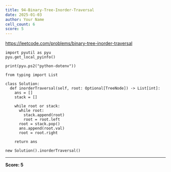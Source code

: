 ```yaml
---
title: 94-Binary-Tree-Inorder-Traversal
date: 2025-01-03
author: Your Name
cell_count: 6
score: 5
---
```


https://leetcode.com/problems/binary-tree-inorder-traversal


```
import pyutil as pyu
pyu.get_local_pyinfo()
```


```
print(pyu.ps2("python-dotenv"))
```


```
from typing import List
```


```
class Solution:
  def inorderTraversal(self, root: Optional[TreeNode]) -> List[int]:
    ans = []
    stack = []

    while root or stack:
      while root:
        stack.append(root)
        root = root.left
      root = stack.pop()
      ans.append(root.val)
      root = root.right

    return ans
```


```
new Solution().inorderTraversal()
```


---
**Score: 5**